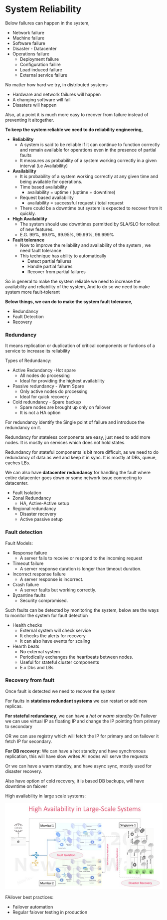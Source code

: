 # System Reliability

Below failures can happen in the system,

- Network failure
- Machine failure
- Software failure
- Disaster - Datacenter
- Operations failure
    - Deployment failure
    - Configuration failire
    - Load induced failure
    - External service failure

No matter how hard we try, in distributed systems

- Hardware and network failures will happen
- A changing software will fail
- Disasters will happen

Also, at a point it is much more easy to recover from failure instead of preventing it altogether.

**To keep the system reliable we need to do reliability engineering,**

- **Reliability**
    - A system is said to be reliable if it can continue to function correctly and remain available for operations even
      in the presence of partial faults
    - It measures as probability of a system working correctly in a given interval (i.e Availability)
- **Availability**
    - It is probability of a system working correctly at any given time and being available for operations.
    - Time based availability
        - availability = uptime / (uptime + downtime)
    - Request based availability
        - availability = successful request / total request
    - There could be a downtime but system is expected to recover from it quickly.
- **High Availability**
    - The system should use downtimes permitted by SLA/SLO for rollout of new features.
    - E.G. 99%, 99.9%, 99.95%, 99.99%, 99.999%
- **Fault tolerance**
    - Now to improve the reliability and availability of the system , we need fault tolerance
    - This technique has ability to automatically
        - Detect partial failures
        - Handle partial failures
        - Recover from partial failures

So in general to make the system reliable we need to increase the availability and reliability of the system, And to do
so we need to make system more fault-tolerant

**Below things, we can do to make the system fault tolerance,**

- Redundancy
- Fault Detection
- Recovery

### Redundancy

It means replication or duplication of critical components or funtions of a service to increase its reliability

Types of Redundancy:

- Active Redundancy -Hot spare
    - All nodes do processing
    - Ideal for providing the highest availability
- Passive redundancy - Warm Spare
    - Only active nodes do processing
    - Ideal for quick recovery
- Cold redundancy - Spare backup
    - Spare nodes are brought up only on failover
    - It is not a HA option

For redundancy identify the Single point of failure and introduce the redundancy on it.

Redundancy for stateless components are easy, just need to add more nodes. It is mostly on services which does not hold
states.

Redundancy for stateful components is bit more difficult, as we need to do redundancy of data as well and keep it in
sync. It is mostly at DBs, queue, caches LBs.

We can also have **datacenter redundancy** for handling the fault where entire datacenter goes down or some network
issue connecting to datacenter.

- Fault Isolation
- Zonal Redundancy
    - HA, Active-Active setup
- Regional redundancy
    - Disaster recovery
    - Active passive setup

### Fault detection

Fault Models:

- Response failure
    - A server fails to receive or respond to the incoming request
- Timeout failure
    - A server response duration is longer than timeout duration.
- Incorrect response failure
    - A server response is incorrect.
- Crash failure
    - A server faults but working correctly.
- Byzantine faults
    - Security compromised.

Such faults can be detected by monitoring the system, below are the ways to monitor the system for fault detection

- Health checks
    - External system will check service
    - It checks the alerts for recovery
    - It can also have events for scaling
- Hearth beats
    - No external system
    - Periodically exchanges the heartbeats between nodes.
    - Useful for stateful cluster components
    - E.x Dbs and LBs

### Recovery from fault

Once fault is detected we need to recover the system

For faults in **stateless redundant systems** we can restart or add new replicas.

**For stateful redundancy**, we can have a _hot or warm standby_
On Failover we can use virtual IP as floating IP and change the IP pointing from primary to secondary

OR we can use registry which will fetch the IP for primary and on failover it fetch IP for secondary.

**For DB recovery:**
We can have a hot standby and have synchronous replication, this will have slow writes All nodes will serve the requests

Or we can have a warm standby, and have async sync, mostly used for disaster recovery.

Also have option of cold recovery, it is based DB backups, will have downtime on faiover

High availability in large scale systems:

![img.png](pics/img.png)

FAilover best practices:

- Failover automation
- Regular faiover testing in production